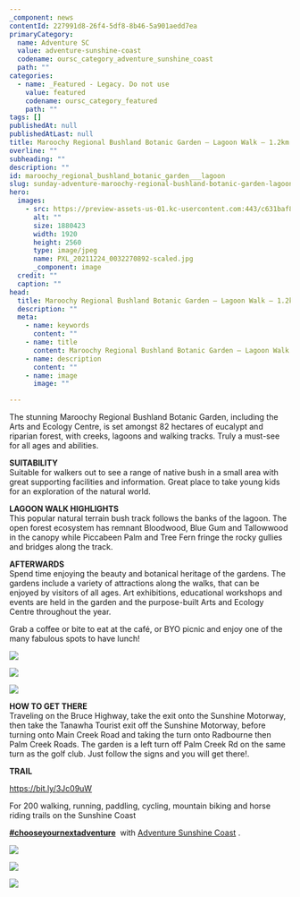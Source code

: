 ```yaml
---
_component: news
contentId: 227991d8-26f4-5df8-8b46-5a901aedd7ea
primaryCategory:
  name: Adventure SC
  value: adventure-sunshine-coast
  codename: oursc_category_adventure_sunshine_coast
  path: ""
categories:
  - name: _Featured - Legacy. Do not use
    value: featured
    codename: oursc_category_featured
    path: ""
tags: []
publishedAt: null
publishedAtLast: null
title: Maroochy Regional Bushland Botanic Garden – Lagoon Walk – 1.2km
overline: ""
subheading: ""
description: ""
id: maroochy_regional_bushland_botanic_garden___lagoon
slug: sunday-adventure-maroochy-regional-bushland-botanic-garden-lagoon-walk-1-2km
hero:
  images:
    - src: https://preview-assets-us-01.kc-usercontent.com:443/c631baf8-1b46-001f-580c-d0001b68b4a8/9f19be5e-0a48-44e2-8364-732e0725b08d/PXL_20211224_0032270892-scaled.jpg
      alt: ""
      size: 1880423
      width: 1920
      height: 2560
      type: image/jpeg
      name: PXL_20211224_0032270892-scaled.jpg
      _component: image
  credit: ""
  caption: ""
head:
  title: Maroochy Regional Bushland Botanic Garden – Lagoon Walk – 1.2km
  description: ""
  meta:
    - name: keywords
      content: ""
    - name: title
      content: Maroochy Regional Bushland Botanic Garden – Lagoon Walk – 1.2km
    - name: description
      content: ""
    - name: image
      image: ""

---
```

The stunning Maroochy Regional Bushland Botanic Garden, including the Arts and Ecology Centre, is set amongst 82 hectares of eucalypt and riparian forest, with creeks, lagoons and walking tracks. Truly a must-see for all ages and abilities.

**SUITABILITY**\
Suitable for walkers out to see a range of native bush in a small area with great supporting facilities and information. Great place to take young kids for an exploration of the natural world.

**LAGOON WALK HIGHLIGHTS**\
This popular natural terrain bush track follows the banks of the lagoon. The open forest ecosystem has remnant Bloodwood, Blue Gum and Tallowwood in the canopy while Piccabeen Palm and Tree Fern fringe the rocky gullies and bridges along the track.

**AFTERWARDS**\
Spend time enjoying the beauty and botanical heritage of the gardens. The gardens include a variety of attractions along the walks, that can be enjoyed by visitors of all ages. Art exhibitions, educational workshops and events are held in the garden and the purpose-built Arts and Ecology Centre throughout the year.

Grab a coffee or bite to eat at the café, or BYO picnic and enjoy one of the many fabulous spots to have lunch!

![](https://preview-assets-us-01.kc-usercontent.com:443/c631baf8-1b46-001f-580c-d0001b68b4a8/665240cc-6a59-415a-93fc-3f26ddc42fbe/PXL_20211224_0030169372-768x1024.jpg)

![](https://preview-assets-us-01.kc-usercontent.com:443/c631baf8-1b46-001f-580c-d0001b68b4a8/6d52ff86-ed55-4563-a936-c60be2e24a6c/PXL_20211224_0030259442-1024x768.jpg)

![](https://preview-assets-us-01.kc-usercontent.com:443/c631baf8-1b46-001f-580c-d0001b68b4a8/74dea866-fb8c-4f4b-af37-f684721633ab/55727_01.-1024x768.jpg)

**HOW TO GET THERE**\
Traveling on the Bruce Highway, take the exit onto the Sunshine Motorway, then take the Tanawha Tourist exit off the Sunshine Motorway, before turning onto Main Creek Road and taking the turn onto Radbourne then Palm Creek Roads. The garden is a left turn off Palm Creek Rd on the same turn as the golf club. Just follow the signs and you will get there!.

**TRAIL**

<https://bit.ly/3Jc09uW>


For 200 walking, running, paddling, cycling, mountain biking and horse riding trails on the Sunshine Coast 

[**#chooseyournextadventure**](https://www.facebook.com/hashtag/chooseyournextadventure?__eep__=6&__tn__=*NK*F)
 with [Adventure Sunshine Coast](https://adventure.sunshinecoast.qld.gov.au/)
. 

![](https://preview-assets-us-01.kc-usercontent.com:443/c631baf8-1b46-001f-580c-d0001b68b4a8/5f2c86fc-3725-4679-a9d3-b733bfffa7c7/PXL_20211224_0023390582-768x1024.jpg)

![](https://preview-assets-us-01.kc-usercontent.com:443/c631baf8-1b46-001f-580c-d0001b68b4a8/3db177c8-237a-4ff1-8a04-cc5634e85c5c/PXL_20211224_0032100912-1024x768.jpg)

![](https://preview-assets-us-01.kc-usercontent.com:443/c631baf8-1b46-001f-580c-d0001b68b4a8/e9a027f7-51e2-48b3-9703-c1b3dfd58a30/PXL_20211224_0035254682-768x1024.jpg)
